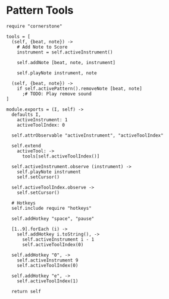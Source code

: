 Pattern Tools
=============

    require "cornerstone"

    tools = [
      (self, {beat, note}) ->
        # Add Note to Score
        instrument = self.activeInstrument()

        self.addNote [beat, note, instrument]

        self.playNote instrument, note

      (self, {beat, note}) ->
        if self.activePattern().removeNote [beat, note]
          ;# TODO: Play remove sound
    ]

    module.exports = (I, self) ->
      defaults I,
        activeInstrument: 1
        activeToolIndex: 0

      self.attrObservable "activeInstrument", "activeToolIndex"

      self.extend
        activeTool: ->
          tools[self.activeToolIndex()]

      self.activeInstrument.observe (instrument) ->
        self.playNote instrument
        self.setCursor()

      self.activeToolIndex.observe ->
        self.setCursor()

      # Hotkeys
      self.include require "hotkeys"

      self.addHotkey "space", "pause"

      [1..9].forEach (i) ->
        self.addHotkey i.toString(), ->
          self.activeInstrument i - 1
          self.activeToolIndex(0)

      self.addHotkey "0", ->
        self.activeInstrument 9
        self.activeToolIndex(0)

      self.addHotkey "e", ->
        self.activeToolIndex(1)

      return self
